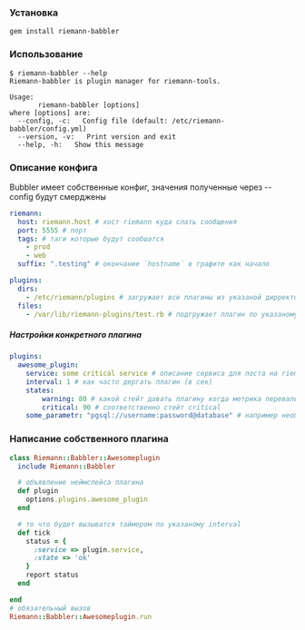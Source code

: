 ### Установка
```
gem install riemann-babbler
````

### Использование
```
$ riemann-babbler --help
Riemann-babbler is plugin manager for riemann-tools.

Usage:
       riemann-babbler [options]
where [options] are:
  --config, -c:   Config file (default: /etc/riemann-babbler/config.yml)
  --version, -v:   Print version and exit
  --help, -h:   Show this message
```

### Описание конфига
Bubbler имеет собственные конфиг, значения полученные через --config будут смерджены 
```yaml
riemann:
  host: riemann.host # хост riemann куда слать сообщения
  port: 5555 # порт
  tags: # таги которые будут сообшатся
    - prod
    - web
  suffix: ".testing" # окончание `hostname` в графите как начало

plugins:
  dirs:
    - /etc/riemann/plugins # загружает все плагины из указаной дирректории
  files:
    - /var/lib/riemann-plugins/test.rb # подгружает плагин по указаному пути
```
##### Настройки конкретного плагина
```yaml
plugins:
  awesome_plugin:
  	service: some critical service # описание сервиса для поста на riemann
  	interval: 1 # как часто дергать плагин (в сек)
  	states:
  		warning: 80 # какой стейт давать плагину когда метрика перевалит за указанное значение
  		critical: 90 # соответственно стейт critical
  	some_parametr: "pgsql://username:password@database" # например необходимая настройка для плагина
```

### Написание собственного плагина
```ruby
class Riemann::Babbler::Awesomeplugin
  include Riemann::Babbler

  # объявление неймспейса плагина
  def plugin
    options.plugins.awesome_plugin
  end

  # то что будет вызыватся таймером по указаному interval
  def tick
    status = {
      :service => plugin.service,
      :state => 'ok'
    }
    report status
  end

end
# обязательный вызов
Riemann::Babbler::Awesomeplugin.run
```
